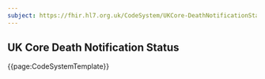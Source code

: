 ```yaml
---
subject: https://fhir.hl7.org.uk/CodeSystem/UKCore-DeathNotificationStatus
---
```

## UK Core Death Notification Status

{{page:CodeSystemTemplate}}